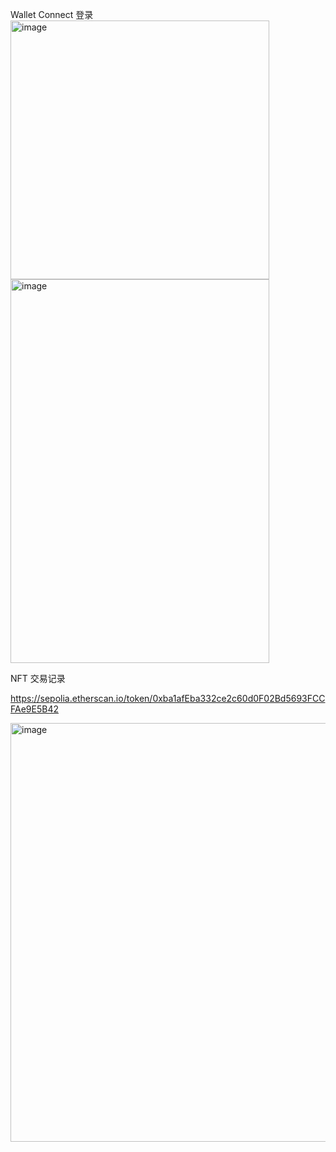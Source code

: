 Wallet Connect 登录
<img width="414" alt="image" src="https://github.com/user-attachments/assets/c35f5931-7a72-4d74-8dde-4c6dc1e71f26"/>
<img width="414" height="614" alt="image" src="https://github.com/user-attachments/assets/b66768a5-debf-478e-aa76-f94007d79551" />



NFT 交易记录

https://sepolia.etherscan.io/token/0xba1afEba332ce2c60d0F02Bd5693FCCFAe9E5B42

<img width="1412" height="670" alt="image" src="https://github.com/user-attachments/assets/d38e4c88-4df1-4072-8256-9d4733812cbd" />
